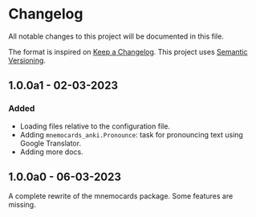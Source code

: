 # Changelog

All notable changes to this project will be documented in this file.

The format is inspired on [Keep a Changelog](https://keepachangelog.com/en/1.0.0/).
This project uses [Semantic Versioning](https://semver.org/spec/v2.0.0.html).


## 1.0.0a1 - 02-03-2023
### Added
- Loading files relative to the configuration file.
- Adding `mnemocards_anki.Pronounce`: task for pronouncing text using Google
Translator.
- Adding more docs.


## 1.0.0a0 - 06-03-2023
A complete rewrite of the mnemocards package. Some features are missing.
